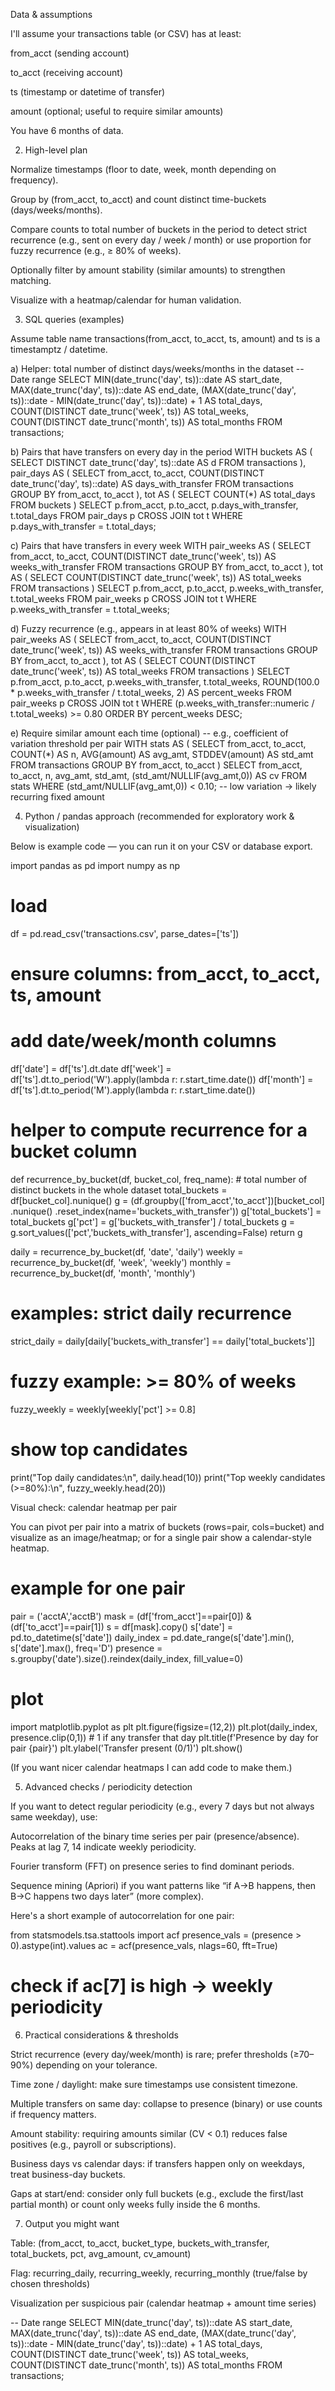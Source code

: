 Data & assumptions

I'll assume your transactions table (or CSV) has at least:

from_acct (sending account)

to_acct (receiving account)

ts (timestamp or datetime of transfer)

amount (optional; useful to require similar amounts)

You have 6 months of data.

2) High-level plan

Normalize timestamps (floor to date, week, month depending on frequency).

Group by (from_acct, to_acct) and count distinct time-buckets (days/weeks/months).

Compare counts to total number of buckets in the period to detect strict recurrence (e.g., sent on every day / week / month) or use proportion for fuzzy recurrence (e.g., ≥ 80% of weeks).

Optionally filter by amount stability (similar amounts) to strengthen matching.

Visualize with a heatmap/calendar for human validation.

3) SQL queries (examples)

Assume table name transactions(from_acct, to_acct, ts, amount) and ts is a timestamptz / datetime.

a) Helper: total number of distinct days/weeks/months in the dataset
-- Date range
SELECT 
  MIN(date_trunc('day', ts))::date AS start_date,
  MAX(date_trunc('day', ts))::date AS end_date,
  (MAX(date_trunc('day', ts))::date - MIN(date_trunc('day', ts))::date) + 1 AS total_days,
  COUNT(DISTINCT date_trunc('week', ts)) AS total_weeks,
  COUNT(DISTINCT date_trunc('month', ts)) AS total_months
FROM transactions;

b) Pairs that have transfers on every day in the period
WITH buckets AS (
  SELECT DISTINCT date_trunc('day', ts)::date AS d
  FROM transactions
),
pair_days AS (
  SELECT from_acct, to_acct, COUNT(DISTINCT date_trunc('day', ts)::date) AS days_with_transfer
  FROM transactions
  GROUP BY from_acct, to_acct
),
tot AS (
  SELECT COUNT(*) AS total_days FROM buckets
)
SELECT p.from_acct, p.to_acct, p.days_with_transfer, t.total_days
FROM pair_days p CROSS JOIN tot t
WHERE p.days_with_transfer = t.total_days;

c) Pairs that have transfers in every week
WITH pair_weeks AS (
  SELECT from_acct, to_acct, COUNT(DISTINCT date_trunc('week', ts)) AS weeks_with_transfer
  FROM transactions
  GROUP BY from_acct, to_acct
), tot AS (
  SELECT COUNT(DISTINCT date_trunc('week', ts)) AS total_weeks FROM transactions
)
SELECT p.from_acct, p.to_acct, p.weeks_with_transfer, t.total_weeks
FROM pair_weeks p CROSS JOIN tot t
WHERE p.weeks_with_transfer = t.total_weeks;

d) Fuzzy recurrence (e.g., appears in at least 80% of weeks)
WITH pair_weeks AS (
  SELECT from_acct, to_acct, COUNT(DISTINCT date_trunc('week', ts)) AS weeks_with_transfer
  FROM transactions
  GROUP BY from_acct, to_acct
), tot AS (
  SELECT COUNT(DISTINCT date_trunc('week', ts)) AS total_weeks FROM transactions
)
SELECT p.from_acct, p.to_acct, p.weeks_with_transfer, t.total_weeks,
       ROUND(100.0 * p.weeks_with_transfer / t.total_weeks, 2) AS percent_weeks
FROM pair_weeks p CROSS JOIN tot t
WHERE (p.weeks_with_transfer::numeric / t.total_weeks) >= 0.80
ORDER BY percent_weeks DESC;

e) Require similar amount each time (optional)
-- e.g., coefficient of variation threshold per pair
WITH stats AS (
  SELECT from_acct, to_acct,
         COUNT(*) AS n,
         AVG(amount) AS avg_amt,
         STDDEV(amount) AS std_amt
  FROM transactions
  GROUP BY from_acct, to_acct
)
SELECT from_acct, to_acct, n, avg_amt, std_amt, (std_amt/NULLIF(avg_amt,0)) AS cv
FROM stats
WHERE (std_amt/NULLIF(avg_amt,0)) < 0.10; -- low variation → likely recurring fixed amount

4) Python / pandas approach (recommended for exploratory work & visualization)

Below is example code — you can run it on your CSV or database export.

import pandas as pd
import numpy as np

# load
df = pd.read_csv('transactions.csv', parse_dates=['ts'])
# ensure columns: from_acct, to_acct, ts, amount

# add date/week/month columns
df['date'] = df['ts'].dt.date
df['week'] = df['ts'].dt.to_period('W').apply(lambda r: r.start_time.date())
df['month'] = df['ts'].dt.to_period('M').apply(lambda r: r.start_time.date())

# helper to compute recurrence for a bucket column
def recurrence_by_bucket(df, bucket_col, freq_name):
    # total number of distinct buckets in the whole dataset
    total_buckets = df[bucket_col].nunique()
    g = (df.groupby(['from_acct','to_acct'])[bucket_col]
           .nunique()
           .reset_index(name='buckets_with_transfer'))
    g['total_buckets'] = total_buckets
    g['pct'] = g['buckets_with_transfer'] / total_buckets
    g = g.sort_values(['pct','buckets_with_transfer'], ascending=False)
    return g

daily = recurrence_by_bucket(df, 'date', 'daily')
weekly = recurrence_by_bucket(df, 'week', 'weekly')
monthly = recurrence_by_bucket(df, 'month', 'monthly')

# examples: strict daily recurrence
strict_daily = daily[daily['buckets_with_transfer'] == daily['total_buckets']]

# fuzzy example: >= 80% of weeks
fuzzy_weekly = weekly[weekly['pct'] >= 0.8]

# show top candidates
print("Top daily candidates:\n", daily.head(10))
print("Top weekly candidates (>=80%):\n", fuzzy_weekly.head(20))

Visual check: calendar heatmap per pair

You can pivot per pair into a matrix of buckets (rows=pair, cols=bucket) and visualize as an image/heatmap; or for a single pair show a calendar-style heatmap.

# example for one pair
pair = ('acctA','acctB')
mask = (df['from_acct']==pair[0]) & (df['to_acct']==pair[1])
s = df[mask].copy()
s['date'] = pd.to_datetime(s['date'])
daily_index = pd.date_range(s['date'].min(), s['date'].max(), freq='D')
presence = s.groupby('date').size().reindex(daily_index, fill_value=0)
# plot
import matplotlib.pyplot as plt
plt.figure(figsize=(12,2))
plt.plot(daily_index, presence.clip(0,1))  # 1 if any transfer that day
plt.title(f'Presence by day for pair {pair}')
plt.ylabel('Transfer present (0/1)')
plt.show()


(If you want nicer calendar heatmaps I can add code to make them.)

5) Advanced checks / periodicity detection

If you want to detect regular periodicity (e.g., every 7 days but not always same weekday), use:

Autocorrelation of the binary time series per pair (presence/absence). Peaks at lag 7, 14 indicate weekly periodicity.

Fourier transform (FFT) on presence series to find dominant periods.

Sequence mining (Apriori) if you want patterns like “if A→B happens, then B→C happens two days later” (more complex).

Here's a short example of autocorrelation for one pair:

from statsmodels.tsa.stattools import acf
presence_vals = (presence > 0).astype(int).values
ac = acf(presence_vals, nlags=60, fft=True)
# check if ac[7] is high → weekly periodicity

6) Practical considerations & thresholds

Strict recurrence (every day/week/month) is rare; prefer thresholds (≥70–90%) depending on your tolerance.

Time zone / daylight: make sure timestamps use consistent timezone.

Multiple transfers on same day: collapse to presence (binary) or use counts if frequency matters.

Amount stability: requiring amounts similar (CV < 0.1) reduces false positives (e.g., payroll or subscriptions).

Business days vs calendar days: if transfers happen only on weekdays, treat business-day buckets.

Gaps at start/end: consider only full buckets (e.g., exclude the first/last partial month) or count only weeks fully inside the 6 months.

7) Output you might want

Table: (from_acct, to_acct, bucket_type, buckets_with_transfer, total_buckets, pct, avg_amount, cv_amount)

Flag: recurring_daily, recurring_weekly, recurring_monthly (true/false by chosen thresholds)

Visualization per suspicious pair (calendar heatmap + amount time series)

-- Date range
SELECT 
  MIN(date_trunc('day', ts))::date AS start_date,
  MAX(date_trunc('day', ts))::date AS end_date,
  (MAX(date_trunc('day', ts))::date - MIN(date_trunc('day', ts))::date) + 1 AS total_days,
  COUNT(DISTINCT date_trunc('week', ts)) AS total_weeks,
  COUNT(DISTINCT date_trunc('month', ts)) AS total_months
FROM transactions;

